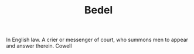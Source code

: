 ---
title: Bedel
letter: B
permalink: "/definitions/bedel.html"
body: In English law. A crier or messenger of court, who summons men to appear and
  answer therein. Cowell
published_at: '2018-07-07'
layout: post
---